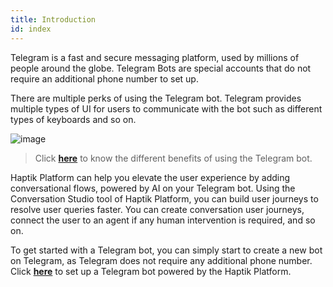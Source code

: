 ```yaml
---
title: Introduction
id: index
---
```


Telegram is a fast and secure messaging platform, used by millions of people around the globe. Telegram Bots are special accounts that do not require an additional phone number to set up. 

There are multiple perks of using the Telegram bot. Telegram provides multiple types of UI for users to communicate with the bot such as different types of keyboards and so on.

![image](https://user-images.githubusercontent.com/75118325/120652793-bcb7be00-c49d-11eb-97ca-d15e6ebadc40.png)

> Click [**here**](https://core.telegram.org/bots#5-bot-perks) to know the different benefits of using the Telegram bot.


Haptik Platform can help you elevate the user experience by adding conversational flows, powered by AI on your Telegram bot. Using the Conversation Studio tool of Haptik Platform, you can build user journeys to resolve user queries faster. You can create conversation user journeys, connect the user to an agent if any human intervention is required, and so on.

To get started with a Telegram bot, you can simply start to create a new bot on Telegram, as Telegram does not require any additional phone number. Click [**here**](https://docs.haptik.ai/telegram/setup-telegram) to set up a Telegram bot powered by the Haptik Platform.
